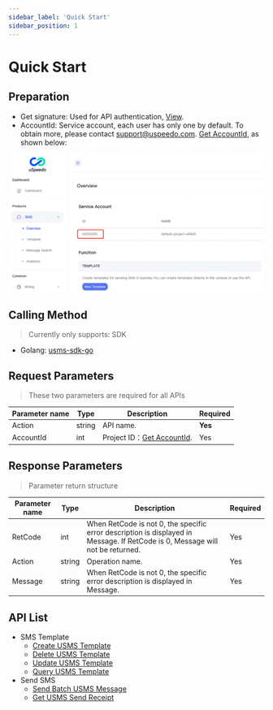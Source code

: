 ```yaml
---
sidebar_label: 'Quick Start'
sidebar_position: 1
---
```


# Quick Start

## Preparation

- Get signature: Used for API authentication, [View](../sdk/signature-2). 
- AccountId: Service account, each user has only one by default. To obtain more, please contact support@uspeedo.com. [Get AccountId](https://console.uspeedo.com/sms/overview), as shown below:

![AccountId](/img/sdk/accountId.png)

## Calling Method

> Currently only supports: SDK

- Golang: [usms-sdk-go](https://github.com/uSpeedo/usms-sdk-go)

## Request Parameters

> These two parameters are required for all APIs

|Parameter name| Type |Description|Required|
|---|---|---|---|
| Action | string | API name.   | **Yes**  |
| AccountId | int | Project ID：[Get AccountId](https://console.uspeedo.com/sms/overview).    | Yes |

## Response Parameters

> Parameter return structure

|Parameter name|Type|Description|Required|
|---|---|---|---|
|RetCode|int|When RetCode is not 0, the specific error description is displayed in Message. If RetCode is 0, Message will not be returned.|Yes|
|Action|string|Operation name.|Yes|
|Message|string|When RetCode is not 0, the specific error description is displayed in Message.|Yes|

## API List

- SMS Template
  - [Create USMS Template](/docs/api/list/CreateUSMSTemplate)
  - [Delete USMS Template](/docs/api/list/DeleteUSMSTemplate)
  - [Update USMS Template](/docs/api/list/UpdateUSMSTemplate)
  - [Query USMS Template](/docs/api/list/QueryUSMSTemplate)
- Send SMS
  - [Send Batch USMS Message](/docs/api/list/SendBatchUSMSMessage)
  - [Get USMS Send Receipt](/docs/api/list/GetUSMSSendReceipt)
